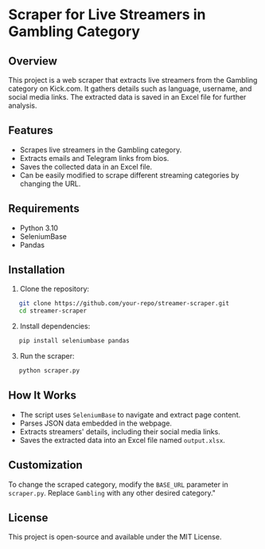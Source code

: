 # Scraper for Live Streamers in Gambling Category

## Overview
This project is a web scraper that extracts live streamers from the Gambling category on Kick.com. It gathers details such as language, username, and social media links. The extracted data is saved in an Excel file for further analysis.

## Features
- Scrapes live streamers in the Gambling category.
- Extracts emails and Telegram links from bios.
- Saves the collected data in an Excel file.
- Can be easily modified to scrape different streaming categories by changing the URL.

## Requirements
- Python 3.10
- SeleniumBase
- Pandas

## Installation
1. Clone the repository:
```bash
   git clone https://github.com/your-repo/streamer-scraper.git
   cd streamer-scraper
```

2. Install dependencies:
```bash
   pip install seleniumbase pandas
```

3. Run the scraper:
```bash
   python scraper.py
```

## How It Works
- The script uses `SeleniumBase` to navigate and extract page content.
- Parses JSON data embedded in the webpage.
- Extracts streamers' details, including their social media links.
- Saves the extracted data into an Excel file named `output.xlsx`.

## Customization
To change the scraped category, modify the `BASE_URL` parameter in `scraper.py`. Replace `Gambling` with any other desired category." 

## License
This project is open-source and available under the MIT License.

